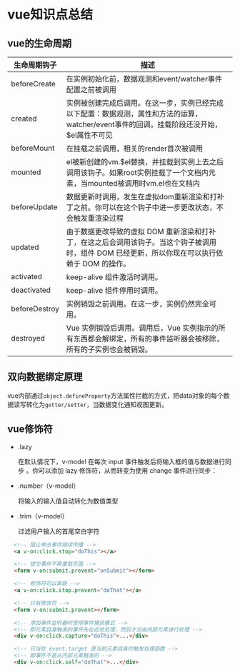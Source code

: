 # vue知识点总结
## vue的生命周期
| 生命周期钩子 | 描述 |
| --- | --- |
| beforeCreate | 在实例初始化前，数据观测和event/watcher事件配置之前被调用 |
| created	| 实例被创建完成后调用。在这一步，实例已经完成以下配置：数据观测，属性和方法的运算，watcher/event事件的回调。挂载阶段还没开始，$el属性不可见 |
| beforeMount	| 在挂载之前调用，相关的render首次被调用 |
| mounted |	el被新创建的vm.$el替换，并挂载到实例上去之后调用该钩子。如果root实例挂载了一个文档内元素，当mounted被调用时vm.el也在文档内 |
| beforeUpdate |	数据更新时调用，发生在虚拟dom重新渲染和打补丁之前。你可以在这个钩子中进一步更改状态，不会触发重渲染过程 |
| updated |	由于数据更改导致的虚拟 DOM 重新渲染和打补丁，在这之后会调用该钩子。当这个钩子被调用时，组件 DOM 已经更新，所以你现在可以执行依赖于 DOM 的操作。|
| activated |	keep-alive 组件激活时调用。|
| deactivated |	keep-alive 组件停用时调用。|
| beforeDestroy |	实例销毁之前调用。在这一步，实例仍然完全可用。|
| destroyed |	Vue 实例销毁后调用。调用后，Vue 实例指示的所有东西都会解绑定，所有的事件监听器会被移除，所有的子实例也会被销毁。|

## 双向数据绑定原理
vue内部通过`object.defineProperty`方法属性拦截的方式，把data对象的每个数据读写转化为`getter/setter`，当数据变化通知视图更新。

## vue修饰符
* .lazy

  在默认情况下，v-model 在每次 input 事件触发后将输入框的值与数据进行同步 。你可以添加 lazy 修饰符，从而转变为使用 change 事件进行同步：

* .number（v-model）

  将输入的输入值自动转化为数值类型

* .trim（v-model）

  过滤用户输入的首尾空白字符

```html
  <!-- 阻止单击事件继续传播 -->
  <a v-on:click.stop="doThis"></a>

  <!-- 提交事件不再重载页面 -->
  <form v-on:submit.prevent="onSubmit"></form>

  <!-- 修饰符可以串联 -->
  <a v-on:click.stop.prevent="doThat"></a>

  <!-- 只有修饰符 -->
  <form v-on:submit.prevent></form>

  <!-- 添加事件监听器时使用事件捕获模式 -->
  <!-- 即元素自身触发的事件先在此处处理，然后才交由内部元素进行处理 -->
  <div v-on:click.capture="doThis">...</div>

  <!-- 只当在 event.target 是当前元素自身时触发处理函数 -->
  <!-- 即事件不是从内部元素触发的 -->
  <div v-on:click.self="doThat">...</div>
```